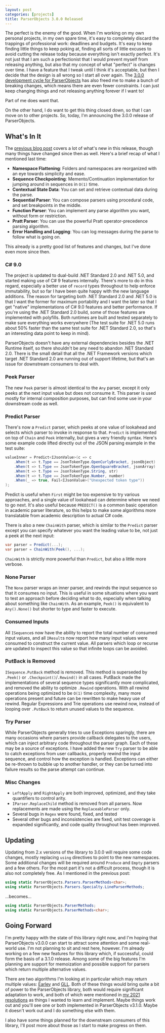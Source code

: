 ```yaml
---
layout: post
categories: [projects]
title: ParserObjects 3.0.0 Released
---
```


The perfect is the enemy of the good. When I'm working on my own personal projects, in my own spare time, it's easy to completely discard the trappings of professional work: deadlines and budgets. It's easy to keep finding little things to keep poking at, finding all sorts of little excuses to avoid cutting the release today because everything isn't exactly perfect. It's not just that I am such a perfectionist that I would prevent myself from releasing anything, but also that my concept of what "perfect" is changes over time. I have a feature that I tweak until I think it's acceptable, but then I decide that the design is all wrong so I start all over again. The [3.0.0 development cycle for ParserObjects](http://whiteknight.github.io/2020/11/27/parserobjects3dev.html) has also freed me to make a bunch of breaking changes, which means there are even fewer constraints. I can just keep changing things and not releasing anything forever if I want to!

Part of me does want that.

On the other hand, I do want to get this thing closed down, so that I can move on to other projects. So, today, I'm announcing the 3.0.0 release of ParserObjects.

## What's In It

The [previous blog post](http://whiteknight.github.io/2020/11/27/parserobjects3dev.html) covers a lot of what's new in this release, though many things have changed since then as well. Here's a brief recap of what I mentioned last time:

* **Namespace Flattening**: Folders and namespaces are reorganized with an eye towards simplicity and ease.
* **Sequence Checkpointing**: Memento/Continuation implementation for jumping around in sequences in `O(1)` time.
* **Contextual State Data**: You can set and retrieve contextual data during the parse.
* **Sequential Parser**: You can compose parsers using procedural code, and set breakpoints in the middle.
* **Function Parser**: You can implement any parse algorithm you want, without form or restriction.
* **Pratt Parser**: You can use the powerful Pratt operator-precedence parsing algorithm.
* **Error Handling and Logging**: You can log messages during the parse to follow what is going on.

This already is a pretty good list of features and changes, but I've done even more since then.

### C# 9.0

The project is updated to dual-build .NET Standard 2.0 and .NET 5.0, and started making use of C# 9 features internally. There's more to do in this regard, especially a better use of `record` types throughout to help enforce immutability, but so far I have been quite happy with the new language additions. The reason for targeting both .NET Standard 2.0 and .NET 5.0 is that I want the former for maximum portability and I want the later so that I get "native" implementations of C# 9.0 features and better performance. If you're using the .NET Standard 2.0 build, some of those features are implemented with polyfills. Both runtimes are built and tested separately to make sure everything works everywhere (The test suite for .NET 5.0 runs about 50% faster than the same test suite for .NET Standard 2.0, so that's an interesting data point to keep in mind).

ParserObjects doesn't have any external dependencies besides the .NET Runtime itself, so there shouldn't be any need to abandon .NET Standard 2.0. There is the small detail that all the .NET Framework versions which target .NET Standard 2.0 are running out of support lifetime, but that's an issue for downstream consumers to deal with.

### Peek Parser

The new `Peek` parser is almost identical to the `Any` parser, except it only peeks at the next input value but does not consume it. This parser is used mostly for internal composition purposes, but can find some use in your downstream code as well.

### Predict Parser

There's now a `Predict` parser, which peeks at one value of lookahead and selects which parser to invoke in response to that. `Predict` is implemented on top of `Chain` and `Peek` internally, but gives a very friendly syntax. Here's some example code lifted directly out of the JSON parsing example in the test suite:

```csharp
valueInner = Predict<IJsonValue>(c => c
    .When(t => t.Type == JsonTokenType.OpenCurlyBracket, jsonObject)
    .When(t => t.Type == JsonTokenType.OpenSquareBracket, jsonArray)
    .When(t => t.Type == JsonTokenType.String, str)
    .When(t => t.Type == JsonTokenType.Number, number)
    .When(_ => true, Fail<IJsonValue>("Unexpected token type"))
);
```

Predict is useful when `First` might be too expensive to try various approaches, and a single value of lookahead can determine where we need to go next. It's also useful because `PREDICT()` is a common basic operation in academic parser literature, so this helps to make some algorithms more translatable from academic description to actual C# code. 

There is also a new `ChainWith` parser, which is similar to the `Predict` parser except you can specify whatever you want the leading value to be, not just a peek at the next input:

```csharp
var parser = Predict(...);
var parser = ChainWith(Peek(), ...);
```

`ChainWith` is strictly more powerful than `Predict`, but also a little more verbose.

### None Parser

The `None` parser wraps an inner parser, and rewinds the input sequence so that it consumes no input. This is useful in some situations where you want to test an approach before deciding what to do, especially when talking about something like `ChainWith`. As an example, `Peek()` is equivalent to `Any().None()` but shorter to type and faster to execute.

### Consumed Inputs

All `ISequence`s now have the ability to report the total number of consumed input values, and all `IResult`s now report how many input values were consumed to construct the current value. All parsers which loop or recurse are updated to inspect this value so that infinite loops can be avoided. 

### PutBack is Removed

`ISequence.PutBack` method is removed. This method is superseded by `.Peek()` or `.Checkpoint()`/`.Rewind()` in all cases. PutBack made the implementations of several sequence types significantly more complicated, and removed the ability to optimize `.Rewind` operations. With all rewind operations being optimized to be `O(1)` time complexity, many more operations present and future can be rewritten to make heavy use of rewind. Regular Expressions and Trie operations use rewind now, instead of looping over `.PutBack` to return unused values to the sequence. 

### Try Parser

While ParserObjects generally tries to use Exceptions sparingly, there are many occasions where parsers provide callback delegates to the users, which can inject arbitrary code throughout the parser graph. Each of these may be a source of exceptions. I have added the new `Try` parser to be able to catch exceptions from user callbacks, properly rewind the input sequence, and control how the exception is handled. Exceptions can either be re-thrown to bubble up to another handler, or they can be turned into failure results so the parse attempt can continue.

### Misc Changes

* `LeftApply` and `RightApply` are both improved, optimized, and they take quantifiers to control arity.
* `IParser.ReplaceChild` method is removed from all parsers. Now replacements are made using the `ReplaceableParser` only.
* Several bugs in `Regex` were found, fixed, and tested
* Several other bugs and inconsistencies are fixed, unit test coverage is expanded significantly, and code quality throughout has been improved.

## Updating

Updating from 2.x versions of the library to 3.0.0 will require some code changes, mostly replacing `using` directives to point to the new namespaces. Some additional changes will be required around `Produce` and `Empty` parsers and a few others. For the most part it's not a difficult process, though it is also not completely free. As I mentioned in the previous post:

```csharp
using static ParserObjects.Parsers.ParserMethods<char>;
using static ParserObjects.Parsers.Specialty.LineParserMethods;
```

...becomes...

```csharp
using static ParserObjects.ParserMethods;
using static ParserObjects.ParserMethods<char>;
```

## Going Forward

I'm pretty happy with the state of this library right now, and I'm hoping that ParserObjects v3.0.0 can start to attract some attention and some real-world use. I'm not planning to sit and rest here, however. I'm already working on a few new features for this library which, if successful, could form the basis of a 3.1.0 release. Among some of the big features I'm planning are support for memoization and possible support for parsers which return multiple alternative values.

There are two algorithms I'm looking at in particular which may return multiple values: [Earley](https://en.wikipedia.org/wiki/Earley_parser) and [GLL](http://www.cs.rhul.ac.uk/research/languages/csle/GLLparsers.html). Both of these things would bring quite a bit of power to the ParserObjects library, both would require significant adaptation to work, and both of which were mentioned in [my 2021 resolutions](http://whiteknight.github.io/2021/01/01/2021resolutions.html) as things I wanted to learn and implement. Maybe things work out and you'll see one or both implemented in ParserObjects v3.1.0. Maybe it doesn't work out and I do something else with them.

I also have some things planned for the downstream consumers of this library, I'll post more about those as I start to make progress on them.
